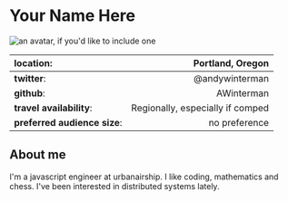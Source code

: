 # Your Name Here

![an avatar, if you'd like to include
one](https://1.gravatar.com/avatar/e0a902b9b106cfc9a991d2d05a5fe298?d=https%3A%2F%2Fidenticons.github.com%2F10f4f6189c45fdfe0e849e3e49a1176f.png&r=x&s=440)

| **location**: | Portland, Oregon |
|:--------------|---------------------:|
| **twitter**:  | @andywinterman   |
| **github**:   | AWinterman     |
| **travel availability**: | Regionally, especially if comped|
| **preferred audience size**: | no preference |

## About me

I'm a javascript engineer at urbanairship. I like coding, mathematics and
chess. I've been interested in distributed systems lately.
